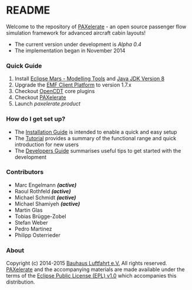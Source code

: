 # README #

Welcome to the repository of [PAXelerate](http://www.paxelerate.com) - an open source passenger flow simulation framework for advanced aircraft cabin layouts! 

* The current version under development is *Alpha 0.4*
* The implementation began in November 2014

### Quick Guide ###
1. Install [Eclipse Mars - Modelling Tools](http://www.eclipse.org/downloads/) and [Java JDK Version 8](http://www.oracle.com/technetwork/java/javase/downloads/index.html)
2. Upgrade the [EMF Client Platform](http://www.eclipse.org/ecp/download.html) to version 1.7.x 
3. Checkout [OpenCDT](http://bitbucket.org/opencdt/opencdt) core plugins
4. Checkout [PAXelerate](http://bitbucket.org/paxelerate/paxelerate) 
5. Launch *paxelerate.product*


### How do I get set up? ###

* The [Installation Guide](documentation/wiki/installation.md) is intended to enable a quick and easy setup 
* The [Tutorial](documentation/wiki/tutorial.md) provides a summary of the functional range and quick introduction for new users
* The [Developers Guide](documentation/wiki/developer.md) summarises useful tips to get started with the development

### Contributors ###

* Marc Engelmann ***(active)***
* Raoul Rothfeld ***(active)***
* Michael Schmidt ***(active)***
* Michael Shamiyeh ***(active)***
* Martin Glas 
* Tobias Brügge-Zobel
* Stefan Weber
* Pedro Martinez
* Philipp Osterrieder

### About ###

Copyright (c) 2014-2015 [Bauhaus Luftfahrt e.V.](http://www.bauhaus-luftfahrt.net/?set_language=en) All rights reserved. [PAXelerate](http://www.paxelerate.com) and the accompanying materials are made available under the terms of the [Eclipse Public License (EPL) v1.0](http://www.eclipse.org/legal/epl-v10.html) which accompanies this distribution.